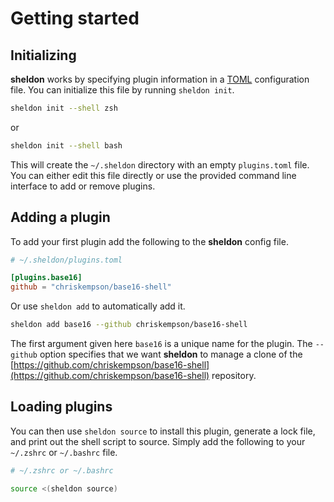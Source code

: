 # Getting started

## Initializing

**sheldon** works by specifying plugin information in a [TOML](https://toml.io)
configuration file. You can initialize this file by running `sheldon init`.

```sh
sheldon init --shell zsh
```

or

```sh
sheldon init --shell bash
```

This will create the `~/.sheldon` directory with an empty `plugins.toml` file.
You can either edit this file directly or use the provided command line
interface to add or remove plugins.

## Adding a plugin

To add your first plugin add the following to the **sheldon** config file.

```toml
# ~/.sheldon/plugins.toml

[plugins.base16]
github = "chriskempson/base16-shell"
```

Or use `sheldon add` to automatically add it.

```sh
sheldon add base16 --github chriskempson/base16-shell
```

The first argument given here `base16` is a unique name for the plugin. The
`--github` option specifies that we want **sheldon** to manage a clone of the
[https://github.com/chriskempson/base16-shell](https://github.com/chriskempson/base16-shell)
repository.

## Loading plugins

You can then use `sheldon source` to install this plugin, generate a lock file,
and print out the shell script to source. Simply add the following to your
`~/.zshrc` or `~/.bashrc` file.

```sh
# ~/.zshrc or ~/.bashrc

source <(sheldon source)
```
